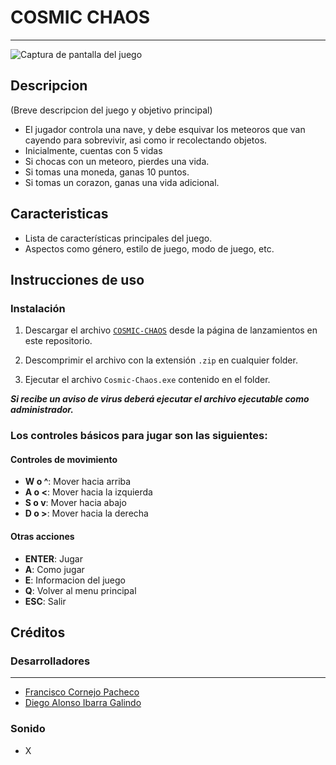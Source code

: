 # COSMIC CHAOS 

---
![Captura de pantalla del juego](https://i.ibb.co/9W1YGtq/interfaz.png)

## Descripcion
(Breve descripcion del juego y objetivo principal)
- El jugador controla una nave, y debe esquivar los meteoros que van cayendo para sobrevivir, asi como ir recolectando objetos.
- Inicialmente, cuentas con 5 vidas
- Si chocas con un meteoro, pierdes una vida.
- Si tomas una moneda, ganas 10 puntos.
- Si tomas un corazon, ganas una vida adicional.

## Caracteristicas
- Lista de características principales del juego.
- Aspectos como género, estilo de juego, modo de juego, etc.

## **Instrucciones de uso**

### **Instalación**
1. Descargar el archivo <a href="aquiPonerURLdeRelease">`COSMIC-CHAOS`</a> desde la página de lanzamientos en este repositorio.

2. Descomprimir el archivo con la extensión `.zip` en cualquier folder.

3. Ejecutar el archivo `Cosmic-Chaos.exe` contenido en el folder.

**_Si recibe un aviso de virus deberá ejecutar el archivo ejecutable como administrador._**

### Los controles básicos para jugar son las siguientes:

#### Controles de movimiento
-   **W o ^**: Mover hacia arriba
-   **A o <**: Mover hacia la izquierda
-   **S o v**: Mover hacia abajo
-   **D o >**: Mover hacia la derecha

#### Otras acciones
-   **ENTER**: Jugar
-   **A**: Como jugar
-   **E**: Informacion del juego
-   **Q**: Volver al menu principal
-   **ESC**: Salir


## Créditos
### **Desarrolladores**

---

- [Francisco Cornejo Pacheco](https://github.com/FrankSkep)
- [Diego Alonso Ibarra Galindo](https://github.com/Dekstro999)

### **Sonido**
- X
